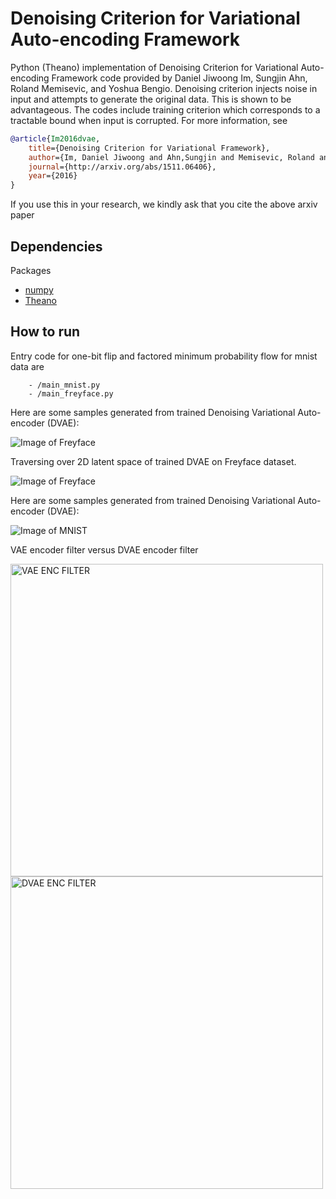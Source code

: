 # Denoising Criterion for Variational Auto-encoding Framework 
Python (Theano) implementation of Denoising Criterion for Variational Auto-encoding Framework code provided 
by Daniel Jiwoong Im, Sungjin Ahn, Roland Memisevic, and Yoshua Bengio.
Denoising criterion injects noise in input and attempts to 
generate the original data. This is shown to be advantageous.
The codes include training criterion which corresponds to a 
tractable bound when input is corrupted. For more information, see 

```bibtex
@article{Im2016dvae,
    title={Denoising Criterion for Variational Framework},
    author={Im, Daniel Jiwoong and Ahn,Sungjin and Memisevic, Roland and Bengio, Yoshua},
    journal={http://arxiv.org/abs/1511.06406},
    year={2016}
}
```

If you use this in your research, we kindly ask that you cite the above arxiv paper


## Dependencies
Packages
* [numpy](http://www.numpy.org/)
* [Theano](http://deeplearning.net/software/theano/)


## How to run
Entry code for one-bit flip and factored minimum probability flow for mnist data are 
```
    - /main_mnist.py
    - /main_freyface.py
```

Here are some samples generated from trained Denoising Variational Auto-encoder (DVAE):

![Image of Freyface](https://raw.githubusercontent.com/jiwoongim/DVAE/master/figs/ff_samples.png)

Traversing over 2D latent space of trained DVAE on Freyface dataset.

![Image of Freyface](https://raw.githubusercontent.com/jiwoongim/DVAE/master/figs/ff_anal2D.png)

Here are some samples generated from trained Denoising Variational Auto-encoder (DVAE):

![Image of MNIST](https://raw.githubusercontent.com/jiwoongim/DVAE/master/figs/mnist_samples.png )


VAE encoder filter versus DVAE encoder filter

<img src="https://raw.githubusercontent.com/jiwoongim/DVAE/master/figs/vae_enc_W.png" width="500" alt="VAE ENC FILTER"><img src="https://raw.githubusercontent.com/jiwoongim/DVAE/master/figs/dvae_enc_W.png" width="500" alt="DVAE ENC FILTER">


